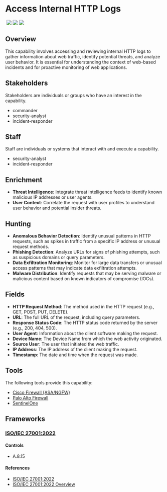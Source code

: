 # Access Internal HTTP Logs
&nbsp;![](https://img.shields.io/badge/ID-C1103-blue)&nbsp;![](https://img.shields.io/badge/Phase-Preparation_%28P0001%29-blue)&nbsp;![](https://img.shields.io/badge/Category-Network-blue)
## Overview
This capability involves accessing and reviewing internal HTTP logs to gather information about web traffic, identify potential threats, and analyze user behavior. It is essential for understanding the context of web-based incidents and for proactive monitoring of web applications.

## Stakeholders
Stakeholders are individuals or groups who have an interest in the capability.

- commander
- security-analyst
- incident-responder

## Staff
Staff are individuals or systems that interact with and execute a capability.

- security-analyst
- incident-responder

## Enrichment
- **Threat Intelligence**: Integrate threat intelligence feeds to identify known malicious IP addresses or user agents.
- **User Context**: Correlate the request with user profiles to understand user behavior and potential insider threats.

## Hunting
- **Anomalous Behavior Detection**: Identify unusual patterns in HTTP requests, such as spikes in traffic from a specific IP address or unusual request methods.
- **Phishing Detection**: Analyze URLs for signs of phishing attempts, such as suspicious domains or query parameters.
- **Data Exfiltration Monitoring**: Monitor for large data transfers or unusual access patterns that may indicate data exfiltration attempts.
- **Malware Distribution**: Identify requests that may be serving malware or malicious content based on known indicators of compromise (IOCs).

## Fields
- **HTTP Request Method**: The method used in the HTTP request (e.g., GET, POST, PUT, DELETE).
- **URL**: The full URL of the request, including query parameters.
- **Response Status Code**: The HTTP status code returned by the server (e.g., 200, 404, 500).
- **User Agent**: Information about the client software making the request.
- **Device Name**: The Device Name from which the web activity originated.
- **Source User**: The user that initiated the web traffic.
- **IP Address**: The IP address of the client making the request.
- **Timestamp**: The date and time when the request was made.

## Tools
The following tools provide this capability:

- [Cisco Firewall (ASA/NGFW)](../tool/cisco-fw/C1103.md)
- [Palo Alto Firewall](../tool/palo-alto-fw/C1103.md)
- [SentinelOne](../tool/sentinelone/C1103.md)

## Frameworks
### [ISO/IEC 27001:2022](../frameworks/F0002.md)

#### Controls

- A.8.15 

#### References

- [ISO/IEC 27001:2022](https://www.iso.org/standard/82875.html)
- [ISO/IEC 27001:2022 Overview](https://www.iso.org/isoiec-27001-information-security.html)
